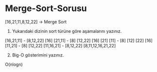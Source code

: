 # Merge-Sort-Sorusu

[16,21,11,8,12,22] -> Merge Sort

1. Yukarıdaki dizinin sort türüne göre aşamalarını yazınız.

[16,21,11] - [8,12,22]
[16] [21,11] - [8] [12,22]
[16] [21] [11] - [8] [12] [22]
[16] [11,21] - [8] [12,22]
[11,16,21] - [8,12,22]
[8,11,12,16,21,22]

2. Big-O gösterimini yazınız.

O(nlogn)
